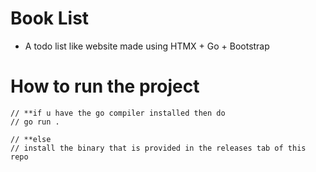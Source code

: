 # Book List
- A todo list like website made using HTMX + Go + Bootstrap

# How to run the project
```shell
// **if u have the go compiler installed then do
// go run .

// **else
// install the binary that is provided in the releases tab of this repo
```